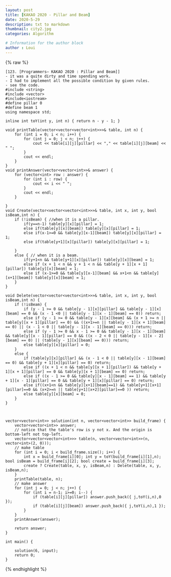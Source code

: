 ```yaml
---
layout: post
title: [KAKAO 2020 - Pillar and Beam]
date: 2020-5-29
description: txt to markdown
thumbnail: city2.jpg
categories: Algorithm

# Information for the author block
author : Loui
---
```


{% raw %}

	﻿[123. [Programmers– KAKAO 2020 : Pillar and Beam]]
	- it was a quite dirty and time spending work.
	- I had to implement all the possible condition by given rules.
	- see the code.
	#include <string>
	#include <vector>
	#include<iostream>
	#define pillar 0
	#define beam 1
	using namespace std;
	
	inline int toY(int y, int n) { return n - y - 1; }
	
	void printTable(vector<vector<vector<int>>>& table, int n) {
		for (int i = 0; i < n; i++) {
			for (int j = 0; j < n; j++) {
				cout << table[i][j][pillar] << "," << table[i][j][beam] << " ";
			}
			cout << endl;
		}
	}
	void printAnswer(vector<vector<int>>& answer) {
		for (vector<int> row : answer) {
			for (int i : row) {
				cout << i << " ";
			}
			cout << endl;
		}
	
	}
	void Create(vector<vector<vector<int>>>& table, int x, int y, bool isBeam,int n) {
		if (!isBeam) { //when it is a pillar.
			if(y==n-1) table[y][x][pillar] = 1;
			else if(table[y][x][beam]) table[y][x][pillar] = 1;
			else if(x-1>=0 && table[y][x-1][beam]) table[y][x][pillar] = 1;
			else if(table[y+1][x][pillar]) table[y][x][pillar] = 1;
				
		}
		else { // when it is a beam.
			if(y+1<n && table[y+1][x][pillar]) table[y][x][beam] = 1;
			else if (x + 1 < n && y + 1 < n && table[y + 1][x + 1][pillar]) table[y][x][beam] = 1;
			else if (x-1>=0 && table[y][x-1][beam] && x+1<n && table[y][x+1][beam]) table[y][x][beam] = 1;
		}
	}
	
	void Delete(vector<vector<vector<int>>>& table, int x, int y, bool isBeam,int n) {
		if (!isBeam) {
			if (y - 1 >= 0 && table[y - 1][x][pillar] && table[y - 1][x][beam] == 0 && (x - 1 <0 || table[y - 1][x - 1][beam] == 0)) return;
			else if (y - 1 >= 0 && table[y - 1][x][beam] && (x + 1 >= n || table[y][x + 1][pillar] == 0) && ((x+1>=n || table[y - 1][x + 1][beam] == 0) || (x - 1 < 0 || table[y - 1][x - 1][beam] == 0))) return;
			else if (y - 1 >= 0 && x - 1 >= 0 && table[y - 1][x - 1][beam] && table[y][x - 1][pillar] == 0 && ((x - 2 < 0 || table[y - 1][x - 2][beam] == 0) || (table[y - 1][x][beam] == 0))) return;
			else table[y][x][pillar] = 0;
		}
		else {
			if (table[y][x][pillar] && (x - 1 < 0 || table[y][x - 1][beam] == 0) && table[y + 1][x][pillar] == 0) return;
			else if ((x + 1 < n && table[y][x + 1][pillar]) && table[y + 1][x + 1][pillar] == 0 && table[y][x + 1][beam] == 0) return;
			else if ((x - 1 >= 0 && table[y][x - 1][beam] == 1) && table[y + 1][x - 1][pillar] == 0 && table[y + 1][x][pillar] == 0) return;
			else if((x+1<n && table[y][x+1][beam]==1) && table[y+1][x+1][pillar]==0 && (x+2>=n || table[y+1][x+2][pillar]==0 )) return;
			else table[y][x][beam] = 0;
		}
	}
	
	
	
	vector<vector<int>> solution(int n, vector<vector<int>> build_frame) {
		vector<vector<int>> answer;
		// notice that the table's row is y not x. And the origin is bottom-left not top-left.
		vector<vector<vector<int>>> table(n, vector<vector<int>>(n, vector<int>(2, 0)));
		// make table
		for (int i = 0; i < build_frame.size(); i++) {
			int x = build_frame[i][0]; int y = toY(build_frame[i][1],n); bool isBeam = build_frame[i][2]; bool create = build_frame[i][3];
			create ? Create(table, x, y, isBeam,n) : Delete(table, x, y, isBeam,n);
		}
		printTable(table, n);
		// make answer
		for (int j = 0; j < n; j++) {
			for (int i = n-1; i>=0; i--) {
				if (table[i][j][pillar]) answer.push_back({ j,toY(i,n),0 });
				if (table[i][j][beam]) answer.push_back({ j,toY(i,n),1 });
			}
		}
		printAnswer(answer);
	
		return answer;
	} 
	
	int main() {
		
		solution(6, input);
		return 0;
	}
	
{% endhighlight %}
